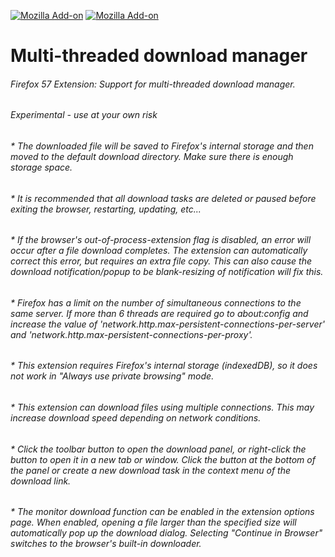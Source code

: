 [![Mozilla Add-on](https://img.shields.io/amo/v/multithreaded-download-manager.svg?style=flat-square)](https://addons.mozilla.org/firefox/addon/multithreaded-download-manager/) [![Mozilla Add-on](https://img.shields.io/amo/d/multithreaded-download-manager.svg?style=flat-square)](https://addons.mozilla.org/firefox/addon/multithreaded-download-manager/)

# Multi-threaded download manager

###### Firefox 57 Extension: Support for multi-threaded download manager.
###### Experimental - use at your own risk
###### * The downloaded file will be saved to Firefox's internal storage and then moved to the default download directory. Make sure there is enough storage space.
###### * It is recommended that all download tasks are deleted or paused before exiting the browser, restarting, updating, etc... 
###### * If the browser's out-of-process-extension flag is disabled, an error will occur after a file download completes. The extension can automatically correct this error, but requires an extra file copy. This can also cause the download notification/popup to be blank-resizing of notification will fix this.
###### * Firefox has a limit on the number of simultaneous connections to the same server. If more than 6 threads are required go to about:config and increase the value of 'network.http.max-persistent-connections-per-server' and 'network.http.max-persistent-connections-per-proxy'.
###### * This extension requires Firefox's internal storage (indexedDB), so it does not work in "Always use private browsing" mode.
###### * This extension can download files using multiple connections. This may increase download speed depending on network conditions.

###### * Click the toolbar button to open the download panel, or right-click the button to open it in a new tab or window. Click the button at the bottom of the panel or create a new download task in the context menu of the download link.

###### * The monitor download function can be enabled in the extension options page. When enabled, opening a file larger than the specified size will automatically pop up the download dialog. Selecting "Continue in Browser" switches to the browser's built-in downloader.

